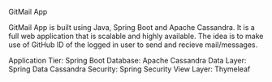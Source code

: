 GitMail App

GitMail App is built using Java, Spring Boot and Apache Cassandra.
It is a full web application that is scalable and highly available. 
The idea is to make use of GitHub ID of the logged in user to send and recieve mail/messages.

Application Tier: Spring Boot
Database: Apache Cassandra
Data Layer: Spring Data Cassandra
Security: Spring Security
View Layer: Thymeleaf
